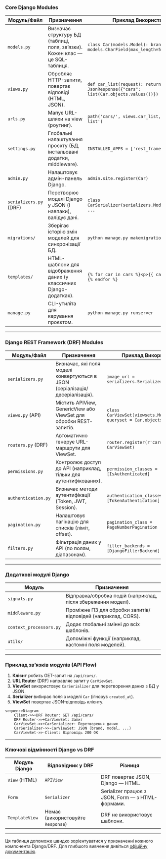 ### **Core Django Modules**

| Модуль/Файл          | Призначення | Приклад Використання |
|-----------------------|------------|----------------------|
| `models.py`           | Визначає структуру БД (таблиці, поля, зв’язки). Кожен клас — це SQL-таблиця. | `class Car(models.Model): brand = models.CharField(max_length=50)` |
| `views.py`            | Обробляє HTTP-запити, повертає відповіді (HTML, JSON). | `def car_list(request): return JsonResponse({"cars": list(Car.objects.values())})` |
| `urls.py`             | Мапує URL-шляхи на view (роутинг). | `path('cars/', views.car_list, name='car-list')` |
| `settings.py`         | Глобальні налаштування проєкту (БД, інстальовані додатки, middleware). | `INSTALLED_APPS = ['rest_framework']` |
| `admin.py`            | Налаштовує адмін-панель Django. | `admin.site.register(Car)` |
| `serializers.py` (DRF)| Перетворює моделі Django у JSON (і навпаки), валідує дані. | `class CarSerializer(serializers.ModelSerializer): ...` |
| `migrations/`         | Зберігає історію змін моделей для синхронізації БД. | `python manage.py makemigrations` |
| `templates/`          | HTML-шаблони для відображення даних (у классичних Django-додатках). | `{% for car in cars %}<p>{{ car.brand }}</p>{% endfor %}` |
| `manage.py`           | CLI-утиліта для керування проєктом. | `python manage.py runserver` |

---

### **Django REST Framework (DRF) Modules**

| Модуль/Файл          | Призначення | Приклад Використання |
|-----------------------|------------|----------------------|
| `serializers.py`      | Визначає, які поля моделі конвертуються в JSON (серіалізація/десеріалізація). | `image_url = serializers.SerializerMethodField()` |
| `views.py` (API)      | Містить APIView, GenericView або ViewSet для обробки REST-запитів. | `class CarViewSet(viewsets.ModelViewSet): queryset = Car.objects.all()` |
| `routers.py` (DRF)    | Автоматично генерує URL-маршрути для ViewSet. | `router.register(r'cars', CarViewSet)` |
| `permissions.py`      | Контролює доступ до API (наприклад, тільки для аутентифікованих). | `permission_classes = [IsAuthenticated]` |
| `authentication.py`   | Визначає методи аутентифікації (Token, JWT, Session). | `authentication_classes = [TokenAuthentication]` |
| `pagination.py`       | Налаштовує пагінацію для списків (ліміт, offset). | `pagination_class = PageNumberPagination` |
| `filters.py`          | Фільтрація даних у API (по полям, діапазонам). | `filter_backends = [DjangoFilterBackend]` |

---

### **Додаткові модулі Django**

| Модуль               | Призначення |
|-----------------------|------------|
| `signals.py`          | Відправка/обробка подій (наприклад, після збереження моделі). |
| `middleware.py`       | Проміжне ПЗ для обробки запитів/відповідей (наприклад, CORS). |
| `context_processors.py` | Додає глобальні змінні до всіх шаблонів. |
| `utils/`              | Допоміжні функції (наприклад, кастомні поля моделей). |

---

### **Приклад зв’язків модулів (API Flow)**

1. **Клієнт** робить GET-запит на `/api/cars/`.  
2. **URL Router** (DRF) направляє запит у `CarViewSet`.  
3. **ViewSet** використовує `CarSerializer` для перетворення даних з БД у JSON.  
4. **Serializer** вибирає поля з моделі `Car` (ігнорує `created_at`).  
5. **ViewSet** повертає JSON-відповідь клієнту.  

```mermaid
sequenceDiagram
    Client->>+DRF Router: GET /api/cars/
    DRF Router->>+CarViewSet: Запит
    CarViewSet->>+CarSerializer: Перетворення даних
    CarSerializer->>-CarViewSet: JSON (brand, model, ...)
    CarViewSet->>-Client: Відповідь 200 OK
```

---

### **Ключові відмінності Django vs DRF**

| Модуль Django        | Відповідник у DRF       | Різниця |
|-----------------------|-------------------------|---------|
| `View` (HTML)         | `APIView`               | DRF повертає JSON, Django — HTML. |
| `Form`                | `Serializer`            | Serializer працює з JSON, Form — з HTML-формами. |
| `TemplateView`        | Немає (використовуйте `Response`) | DRF не використовує шаблони. |

---

Ця таблиця допоможе швидко зорієнтуватися у призначенні кожного компонента Django/DRF. Для глибшого вивчення дивіться [офіційну документацію](https://docs.djangoproject.com/).
